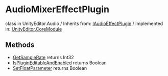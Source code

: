 # AudioMixerEffectPlugin
class in UnityEditor.Audio
 / Inherits from: <a href="https://docs.unity3d.com/6000.2/Documentation/ScriptReference/IAudioEffectPlugin.html">IAudioEffectPlugin</a> / Implemented in: <a href="https://docs.unity3d.com/6000.2/Documentation/ScriptReference/UnityEditor.CoreModule.html">UnityEditor.CoreModule</a>

## Methods
- <a href="https://docs.unity3d.com/6000.2/Documentation/ScriptReference/AudioMixerEffectPlugin.GetSampleRate.html">GetSampleRate</a> returns Int32
- <a href="https://docs.unity3d.com/6000.2/Documentation/ScriptReference/AudioMixerEffectPlugin.IsPluginEditableAndEnabled.html">IsPluginEditableAndEnabled</a> returns Boolean
- <a href="https://docs.unity3d.com/6000.2/Documentation/ScriptReference/AudioMixerEffectPlugin.SetFloatParameter.html">SetFloatParameter</a> returns Boolean
